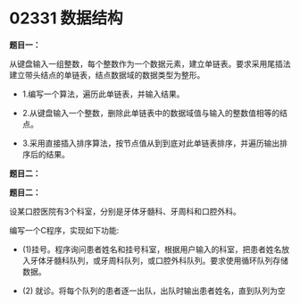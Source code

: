 # 02331 数据结构

**题目一：**

从键盘输入一组整数，每个整数作为一个数据元素，建立单链表。要求采用尾插法建立带头结点的单链表，结点数据域的数据类型为整形。

- 1.编写一个算法，遍历此单链表，并输入结果。

- 2.从键盘输入一个整数，删除此单链表中的数据域值与输入的整数值相等的结点。

- 3.采用直接插入排序算法，按节点值从到到底对此单链表排序，并遍历输出排序后的结果。

**题目二：**

**题目二：**

设某口腔医院有3个科室，分别是牙体牙髓科、牙周科和口腔外科。

编写一个C程序，实现如下功能:

- (1)挂号。程序询问患者姓名和挂号科室，根据用户输入的科室，把患者姓名放入牙体牙髓科队列，或牙周科队列，或口腔外科队列。要求使用循环队列存储数据。

- (2) 就诊。将每个队列的患者逐一出队，出队时输出患者姓名，直到队列为空